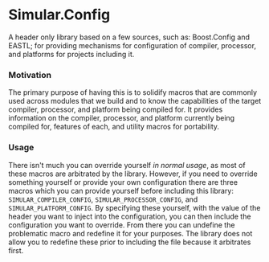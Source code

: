 # Simular.Config

A header only library based on a few sources, such as: Boost.Config and EASTL; for providing mechanisms for configuration of compiler, processor, and platforms for projects including it.

### Motivation

The primary purpose of having this is to solidify macros that are commonly used across modules that we build and to know the capabilities of the target compiler, processor, and platform being compiled for. It provides information on the compiler, processor, and platform currently being compiled for, features of each, and utility macros for portability.

### Usage

There isn't much you can override yourself *in normal usage*, as most of these macros are arbitrated by the library. However, if you need to override something yourself or provide your own configuration there are three macros which you can provide yourself before including this library: `SIMULAR_COMPILER_CONFIG`, `SIMULAR_PROCESSOR_CONFIG`, and `SIMULAR_PLATFORM_CONFIG`. By specifying these yourself, with the value of the header you want to inject into the configuration, you can then include the configuration you want to override. From there you can undefine the problematic macro and redefine it for your purposes. The library does not allow you to redefine these prior to including the file because it arbitrates first.

